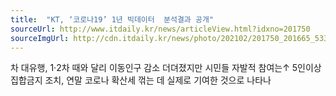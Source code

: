 ```yaml
---
title:  "KT, ‘코로나19’ 1년 빅데이터  분석결과 공개"
sourceUrl: http://www.itdaily.kr/news/articleView.html?idxno=201750
sourceImgUrl: http://cdn.itdaily.kr/news/photo/202102/201750_201665_533.jpg
---
```

차 대유행, 1‧2차 때와 달리 이동인구 감소 더뎌졌지만 시민들 자발적 참여는↑
5인이상 집합금지 조치, 연말 코로나 확산세 꺾는 데 실제로 기여한 것으로 나타나
